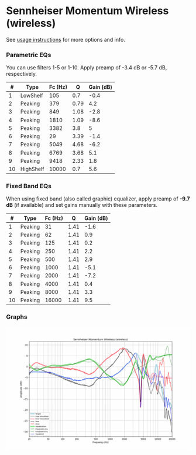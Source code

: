 # Sennheiser Momentum Wireless (wireless)
See [usage instructions](https://github.com/jaakkopasanen/AutoEq#usage) for more options and info.

### Parametric EQs
You can use filters 1-5 or 1-10. Apply preamp of -3.4 dB or -5.7 dB, respectively.

|   # | Type      |   Fc (Hz) |    Q |   Gain (dB) |
|-----|-----------|-----------|------|-------------|
|   1 | LowShelf  |       105 | 0.7  |        -0.4 |
|   2 | Peaking   |       379 | 0.79 |         4.2 |
|   3 | Peaking   |       849 | 1.08 |        -2.8 |
|   4 | Peaking   |      1810 | 1.09 |        -8.6 |
|   5 | Peaking   |      3382 | 3.8  |         5   |
|   6 | Peaking   |        29 | 3.39 |        -1.4 |
|   7 | Peaking   |      5049 | 4.68 |        -6.2 |
|   8 | Peaking   |      6769 | 3.68 |         5.1 |
|   9 | Peaking   |      9418 | 2.33 |         1.8 |
|  10 | HighShelf |     10000 | 0.7  |         5.6 |

### Fixed Band EQs
When using fixed band (also called graphic) equalizer, apply preamp of **-9.7 dB** (if available) and set gains manually with these parameters.

|   # | Type    |   Fc (Hz) |    Q |   Gain (dB) |
|-----|---------|-----------|------|-------------|
|   1 | Peaking |        31 | 1.41 |        -1.6 |
|   2 | Peaking |        62 | 1.41 |         0.9 |
|   3 | Peaking |       125 | 1.41 |         0.2 |
|   4 | Peaking |       250 | 1.41 |         2.2 |
|   5 | Peaking |       500 | 1.41 |         2.9 |
|   6 | Peaking |      1000 | 1.41 |        -5.1 |
|   7 | Peaking |      2000 | 1.41 |        -7.2 |
|   8 | Peaking |      4000 | 1.41 |         0.4 |
|   9 | Peaking |      8000 | 1.41 |         3.3 |
|  10 | Peaking |     16000 | 1.41 |         9.5 |

### Graphs
![](./Sennheiser%20Momentum%20Wireless%20(wireless).png)
